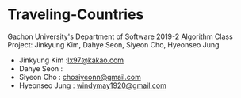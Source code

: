 # Traveling-Countries
Gachon University's Department of Software 2019-2 Algorithm Class Project: Jinkyung Kim, Dahye Seon, Siyeon Cho, Hyeonseo Jung

- Jinkyung Kim :lx97@kakao.com
- Dahye Seon : 
- Siyeon Cho : chosiyeonn@gmail.com
- Hyeonseo Jung : windymay1920@gmail.com
